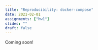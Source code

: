 ```yaml
---
title: "Reproducibility: docker-compose"
date: 2021-02-01
assignments: ["hw1"]
slides: ""
draft: false
---
```


Coming soon!

